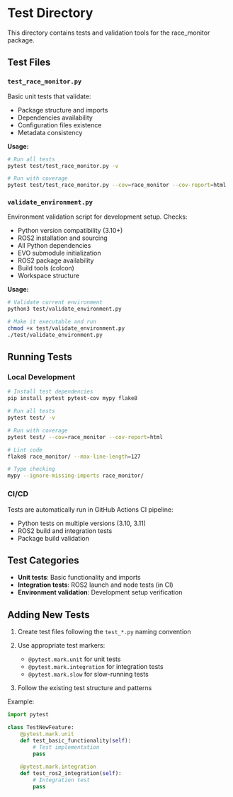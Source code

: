 # Test Directory

This directory contains tests and validation tools for the race_monitor package.

## Test Files

### `test_race_monitor.py`
Basic unit tests that validate:
- Package structure and imports
- Dependencies availability  
- Configuration files existence
- Metadata consistency

**Usage:**
```bash
# Run all tests
pytest test/test_race_monitor.py -v

# Run with coverage
pytest test/test_race_monitor.py --cov=race_monitor --cov-report=html
```

### `validate_environment.py`
Environment validation script for development setup. Checks:
- Python version compatibility (3.10+)
- ROS2 installation and sourcing
- All Python dependencies
- EVO submodule initialization
- ROS2 package availability
- Build tools (colcon)
- Workspace structure

**Usage:**
```bash
# Validate current environment
python3 test/validate_environment.py

# Make it executable and run
chmod +x test/validate_environment.py
./test/validate_environment.py
```

## Running Tests

### Local Development
```bash
# Install test dependencies
pip install pytest pytest-cov mypy flake8

# Run all tests
pytest test/ -v

# Run with coverage
pytest test/ --cov=race_monitor --cov-report=html

# Lint code
flake8 race_monitor/ --max-line-length=127

# Type checking
mypy --ignore-missing-imports race_monitor/
```

### CI/CD
Tests are automatically run in GitHub Actions CI pipeline:
- Python tests on multiple versions (3.10, 3.11)
- ROS2 build and integration tests
- Package build validation

## Test Categories

- **Unit tests**: Basic functionality and imports
- **Integration tests**: ROS2 launch and node tests (in CI)
- **Environment validation**: Development setup verification

## Adding New Tests

1. Create test files following the `test_*.py` naming convention
2. Use appropriate test markers:
   - `@pytest.mark.unit` for unit tests
   - `@pytest.mark.integration` for integration tests
   - `@pytest.mark.slow` for slow-running tests

3. Follow the existing test structure and patterns

Example:
```python
import pytest

class TestNewFeature:
    @pytest.mark.unit
    def test_basic_functionality(self):
        # Test implementation
        pass
        
    @pytest.mark.integration
    def test_ros2_integration(self):
        # Integration test
        pass
```